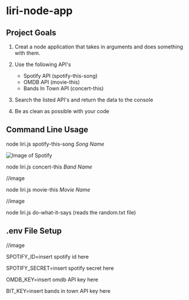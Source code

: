 # liri-node-app

## Project Goals

1. Creat a node application that takes in arguments and does something with them.

2. Use the following API's

    - Spotify API (spotify-this-song)
    - OMDB API (movie-this)
    - Bands In Town API (concert-this)

3. Search the listed API's and return the data to the console

4. Be as clean as possible with your code

## Command Line Usage

node liri.js spotify-this-song *Song Name*

![Image of Spotify](https://i1187.photobucket.com/albums/z384/randamus/spotifyThis.png)

node liri.js concert-this *Band Name*

//image

node liri.js movie-this *Movie Name*

//image

node liri.js do-what-it-says (reads the random.txt file)


## .env File Setup

//image

SPOTIFY_ID=insert spotify id here

SPOTIFY_SECRET=insert spotify secret here

OMDB_KEY=insert omdb API key here

BIT_KEY=insert bands in town API key here